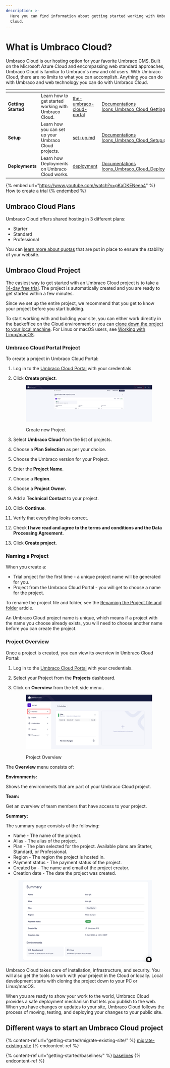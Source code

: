 ```yaml
---
description: >-
  Here you can find information about getting started working with Umbraco
  Cloud.
---
```


# What is Umbraco Cloud?

Umbraco Cloud is our hosting option for your favorite Umbraco CMS. Built on the Microsoft Azure Cloud and encompassing web standard approaches, Umbraco Cloud is familiar to Umbraco's new and old users. With Umbraco Cloud, there are no limits to what you can accomplish. Anything you can do with Umbraco and web technology you can do with Umbraco Cloud.

<table data-view="cards"><thead><tr><th></th><th></th><th data-hidden data-card-target data-type="content-ref"></th><th data-hidden data-card-cover data-type="files"></th></tr></thead><tbody><tr><td><strong>Getting Started</strong></td><td>Learn how to get started working with Umbraco Cloud.</td><td><a href="getting-started/the-umbraco-cloud-portal/">the-umbraco-cloud-portal</a></td><td><a href=".gitbook/assets/Documentations Icons_Umbraco_Cloud_Getting_Started.png">Documentations Icons_Umbraco_Cloud_Getting_Started.png</a></td></tr><tr><td><strong>Setup</strong></td><td>Learn how you can set up your Umbraco Cloud projects.</td><td><a href="set-up/set-up.md">set-up.md</a></td><td><a href=".gitbook/assets/Documentations Icons_Umbraco_Cloud_Setup.png">Documentations Icons_Umbraco_Cloud_Setup.png</a></td></tr><tr><td><strong>Deployments</strong></td><td>Learn how Deployments on Umbraco Cloud works.</td><td><a href="deployment/">deployment</a></td><td><a href=".gitbook/assets/Documentations Icons_Umbraco_Cloud_Deploying.png">Documentations Icons_Umbraco_Cloud_Deploying.png</a></td></tr></tbody></table>

{% embed url="https://www.youtube.com/watch?v=gKaDKENeea4" %}
How to create a trial
{% endembed %}

## Umbraco Cloud Plans

Umbraco Cloud offers shared hosting in 3 different plans:

* Starter
* Standard
* Professional

You can [learn more about quotas](getting-started/umbraco-cloud-plans.md) that are put in place to ensure the stability of your website.

## Umbraco Cloud Project

The easiest way to get started with an Umbraco Cloud project is to take a [14-day free trial](https://umbraco.com/?product\_tour\_id=103162). The project is automatically created and you are ready to get started within a few minutes.

Since we set up the entire project, we recommend that you get to know your project before you start building.

To start working with and building your site, you can either work directly in the backoffice on the Cloud environment or you can [clone down the project to your local machine](set-up/working-locally.md). For Linux or macOS users, see [Working with Linux/macOS](set-up/working-with-linux-macos.md).

### Umbraco Cloud Portal Project

To create a project in Umbraco Cloud Portal:

1. Log in to the [Umbraco Cloud Portal](https://www.s1.umbraco.io/projects) with your credentials.
2.  Click **Create project**.

    <figure><img src=".gitbook/assets/image.png" alt="Create new Umbraco Cloud Project"><figcaption><p>Create new Project</p></figcaption></figure>
3. Select **Umbraco Cloud** from the list of projects.
4. Choose a **Plan Selection** as per your choice.
5. Choose the Umbraco version for your Project.
6. Enter the **Project Name**.
7. Choose a **Region**.
8. Choose a **Project Owner.**
9. Add a **Technical Contact** to your project.
10. Click **Continue**.
11. Verify that everything looks correct.
12. Check **I have read and agree to the terms and conditions and the Data Processing Agreement**.
13. Click **Create project**.

### Naming a Project

When you create a:

* Trial project for the first time - a unique project name will be generated for you.
* Project from the Umbraco Cloud Portal - you will get to choose a name for the project.

To rename the project file and folder, see the [Renaming the Project file and folder](set-up/project-settings/#renaming-the-project-file-and-folder) article.

An Umbraco Cloud project name is unique, which means if a project with the name you choose already exists, you will need to choose another name before you can create the project.

### Project Overview

Once a project is created, you can view its overview in Umbraco Cloud Portal:

1. Log in to the [Umbraco Cloud Portal](https://www.s1.umbraco.io/projects) with your credentials.
2. Select your Project from the **Projects** dashboard.
3.  Click on **Overview** from the left side menu..

    <figure><img src=".gitbook/assets/image (1).png" alt="Project Overview"><figcaption><p>Project Overview</p></figcaption></figure>

The **Overview** menu consists of:

**Environments:**

Shows the environments that are part of your Umbraco Cloud project.

**Team:**

Get an overview of team members that have access to your project.

**Summary:**

The summary page consists of the following:

* Name - The name of the project.
* Alias - The alias of the project.
* Plan - The plan selected for the project. Available plans are Starter, Standard, or Professional.
* Region - The region the project is hosted in.
* Payment status - The payment status of the project.
* Created by - The name and email of the project creator.
* Creation date - The date the project was created.

<figure><img src=".gitbook/assets/image (57).png" alt=""><figcaption></figcaption></figure>

Umbraco Cloud takes care of installation, infrastructure, and security. You will also get the tools to work with your project in the Cloud or locally. Local development starts with cloning the project down to your PC or Linux/macOS.

When you are ready to show your work to the world, Umbraco Cloud provides a safe deployment mechanism that lets you publish to the web. When you have changes or updates to your site, Umbraco Cloud follows the process of moving, testing, and deploying your changes to your public site.

## Different ways to start an Umbraco Cloud project

{% content-ref url="getting-started/migrate-existing-site/" %}
[migrate-existing-site](getting-started/migrate-existing-site/)
{% endcontent-ref %}

{% content-ref url="getting-started/baselines/" %}
[baselines](getting-started/baselines/)
{% endcontent-ref %}
